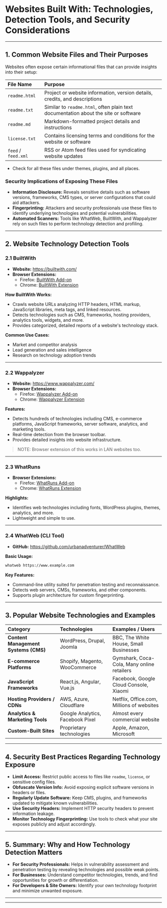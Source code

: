 # Websites Built With: Technologies, Detection Tools, and Security Considerations

---

## 1. Common Website Files and Their Purposes

Websites often expose certain informational files that can provide insights into their setup:

| File Name | Purpose |
| :--- | :--- |
| `readme.html` | Project or website information, version details, credits, and descriptions |
| `readme.txt` | Similar to `readme.html`, often plain text documentation about the site or software |
| `readme.md` | Markdown-formatted project details and instructions |
| `license.txt` | Contains licensing terms and conditions for the website or software |
| `feed` / `feed.xml` | RSS or Atom feed files used for syndicating website updates |

- Check for all these files under themes, plugins, and all places.

### Security Implications of Exposing These Files

-   **Information Disclosure:** Reveals sensitive details such as software versions, frameworks, CMS types, or server configurations that could aid attackers.
-   **Fingerprinting:** Attackers and security professionals use these files to identify underlying technologies and potential vulnerabilities.
-   **Automated Scanners:** Tools like WhatWeb, BuiltWith, and Wappalyzer rely on such files to perform technology detection and profiling.

---
## 2. Website Technology Detection Tools

### 2.1 BuiltWith

-   **Website:** https://builtwith.com/
-   **Browser Extensions:**
    -   Firefox: [BuiltWith Add-on](https://addons.mozilla.org/en-US/firefox/addon/builtwith/)
    -   Chrome: [BuiltWith Extension](https://chrome.google.com/webstore/detail/builtwith-technology-prof/dapjbgnjinbpoindlpdmhochffioedbn)

**How BuiltWith Works:**
-   Crawls website URLs analyzing HTTP headers, HTML markup, JavaScript libraries, meta tags, and linked resources.
-   Detects technologies such as CMS, frameworks, hosting providers, analytics tools, widgets, and more.
-   Provides categorized, detailed reports of a website's technology stack.

**Common Use Cases:**

-   Market and competitor analysis
-   Lead generation and sales intelligence
-   Research on technology adoption trends

---
### 2.2 Wappalyzer

-   **Website:** https://www.wappalyzer.com/
-   **Browser Extensions:**
    -   Firefox: [Wappalyzer Add-on](https://addons.mozilla.org/en-US/firefox/addon/wappalyzer/)
    -   Chrome: [Wappalyzer Extension](https://chrome.google.com/webstore/detail/wappalyzer-technology-pro/gppongmhjkpfnbhagpmjfkannfbllamg)

**Features:**
-   Detects hundreds of technologies including CMS, e-commerce platforms, JavaScript frameworks, server software, analytics, and marketing tools.
-   Real-time detection from the browser toolbar.
-   Provides detailed insights into website infrastructure.

> NOTE: Browser extension of this works in LAN websites too.

---
### 2.3 WhatRuns

-   **Browser Extensions:**
    -   Firefox: [WhatRuns Add-on](https://addons.mozilla.org/en-US/firefox/addon/whatruns/)
    -   Chrome: [WhatRuns Extension](https://chrome.google.com/webstore/detail/whatruns/cmkdbmfndkfgebldhnkbfhlneefdaaip)

**Highlights:**

-   Identifies web technologies including fonts, WordPress plugins, themes, analytics, and more.
-   Lightweight and simple to use.

---
### 2.4 WhatWeb (CLI Tool)

-   **GitHub:** https://github.com/urbanadventurer/WhatWeb

**Basic Usage:**

```bash
whatweb https://www.example.com
```

**Key Features:**

-   Command-line utility suited for penetration testing and reconnaissance.
-   Detects web servers, CMSs, frameworks, and other components.
-   Supports plugin architecture for custom fingerprinting.

---
## 3. Popular Website Technologies and Examples

| Category | Technologies | Examples / Users |
| :--- | :--- | :--- |
| **Content Management Systems (CMS)** | WordPress, Drupal, Joomla | BBC, The White House, Small Businesses |
| **E-commerce Platforms** | Shopify, Magento, WooCommerce | Gymshark, Coca-Cola, Many online retailers |
| **JavaScript Frameworks** | React.js, Angular, Vue.js | Facebook, Google Cloud Console, Xiaomi |
| **Hosting Providers / CDNs** | AWS, Azure, Cloudflare | Netflix, Office.com, Millions of websites |
| **Analytics & Marketing Tools** | Google Analytics, Facebook Pixel | Almost every commercial website |
| **Custom-Built Sites** | Proprietary technologies | Apple, Amazon, Microsoft |

---

## 4. Security Best Practices Regarding Technology Exposure

-   **Limit Access:** Restrict public access to files like `readme`, `license`, or sensitive config files.
-   **Obfuscate Version Info:** Avoid exposing explicit software versions in headers or files.
-   **Regularly Update Software:** Keep CMS, plugins, and frameworks updated to mitigate known vulnerabilities.
-   **Use Security Headers:** Implement HTTP security headers to prevent information leakage.
-   **Monitor Technology Fingerprinting:** Use tools to check what your site exposes publicly and adjust accordingly.

---

## 5. Summary: Why and How Technology Detection Matters

-   **For Security Professionals:**
    Helps in vulnerability assessment and penetration testing by revealing technologies and possible weak points.
-   **For Businesses:**
    Understand competitor technologies, trends, and find opportunities for growth or differentiation.
-   **For Developers & Site Owners:**
    Identify your own technology footprint and minimize unwanted exposure.

---
---

